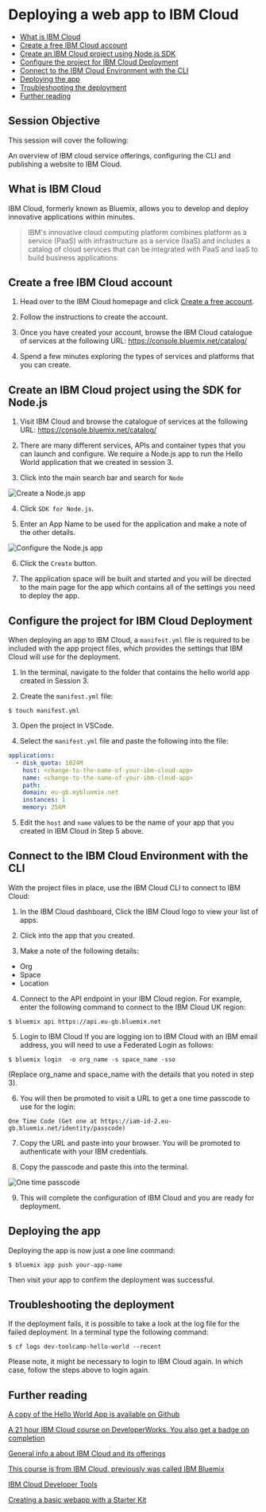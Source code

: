 # Deploying a web app to IBM Cloud

* [What is IBM Cloud](#ibmcloud)
* [Create a free IBM Cloud account](#create-account)
* [Create an IBM Cloud project using Node.js SDK](#create)
* [Configure the project for IBM Cloud Deployment](#configure-ibm-cloud)
* [Connect to the IBM Cloud Environment with the CLI](#connect-to-ibm-cloud)
* [Deploying the app](#deploy)
* [Troubleshooting the deployment](#troubleshooting)
* [Further reading](#further)

## Session Objective
This session will cover the following:

An overview of IBM cloud service offerings, configuring the CLI and publishing a website to IBM Cloud.

<a name="ibmcloud"></a>
## What is IBM Cloud
IBM Cloud, formerly known as Bluemix, allows you to develop and deploy innovative applications within minutes.

> IBM's innovative cloud computing platform combines platform as a service (PaaS) with infrastructure as a service (IaaS) and includes a catalog of cloud services that can be integrated with PaaS and IaaS to build business applications.

<a name="create-account"></a>
## Create a free IBM Cloud account
1. Head over to the IBM Cloud homepage and click [Create a free account](https://console.bluemix.net/).

1. Follow the instructions to create the account.

1. Once you have created your account, browse the IBM Cloud catalogue of services at the following URL: https://console.bluemix.net/catalog/

1. Spend a few minutes exploring the types of services and platforms that you can create.

<a name="create"></a>
## Create an IBM Cloud project using the SDK for Node.js
1. Visit IBM Cloud and browse the catalogue of services at the following URL:
https://console.bluemix.net/catalog/

2. There are many different services, APIs and container types that you can launch and configure.  We require a Node.js app to run the Hello World application that we created in session 3.

3. Click into the main search bar and search for `Node`

<img src="./resources/session_10_node.png" alt="Create a Node.js app" />

4. Click `SDK for Node.js`.

5. Enter an App Name to be used for the application and make a note of the other details.

<img src="./resources/session_10_node-config.png" alt="Configure the Node.js app" />

6. Click the `Create` button.

7. The application space will be built and started and you will be directed to the main page for the app which contains all of the settings you need to deploy the app.

<a name="configure-ibm-cloud"></a>
## Configure the project for IBM Cloud Deployment
When deploying an app to IBM Cloud, a `manifest.yml` file is required to be included with the app project files, which provides the settings that IBM Cloud will use for the deployment.

1. In the terminal, navigate to the folder that contains the hello world app created in Session 3.

2. Create the `manifest.yml` file:
```
$ touch manifest.yml
```
3. Open the project in VSCode.

4. Select the `manifest.yml` file and paste the following into the file:
```yml
applications:
  - disk_quota: 1024M
    host: <change-to-the-name-of-your-ibm-cloud-app>
    name: <change-to-the-name-of-your-ibm-cloud-app>
    path: .
    domain: eu-gb.mybluemix.net
    instances: 1
    memory: 256M
```
5. Edit the `host` and `name` values to be the name of your app that you created in IBM Cloud in Step 5 above.

<a name="connect-to-ibm-cloud"></a>
## Connect to the IBM Cloud Environment with the CLI
With the project files in place, use the IBM Cloud CLI to connect to IBM Cloud:
1. In the IBM Cloud dashboard, Click the IBM Cloud logo to view your list of apps.

2. Click into the app that you created.

3. Make a note of the following details:
* Org
* Space
* Location

4. Connect to the API endpoint in your IBM Cloud region. For example, enter the following command to connect to the IBM Cloud UK region:
```
$ bluemix api https://api.eu-gb.bluemix.net
```
5. Login to IBM Cloud
If you are logging ion to IBM Cloud with an IBM email address, you will need to use a Federated Login as follows:
```
$ bluemix login  -o org_name -s space_name -sso
```
(Replace org_name and space_name with the details that you noted in step 3).

6. You will then be promoted to visit a URL to get a one time passcode to use for the login:
```
One Time Code (Get one at https://iam-id-2.eu-gb.bluemix.net/identity/passcode)
```
7. Copy the URL and paste into your browser.  You will be promoted to authenticate with your IBM credentials.

8. Copy the passcode and paste this into the terminal.  

<img src="./resources/session_10_passcode.png" alt="One time passcode" />

9. This will complete the configuration of IBM Cloud and you are ready for deployment.

<a name="deploy"></a>
## Deploying the app
Deploying the app is now just a one line command:
```
$ bluemix app push your-app-name
```
Then visit your app to confirm the deployment was successful.

<a name="troubleshooting"></a>
## Troubleshooting the deployment
If the deployment fails, it is possible to take a look at the log file for the failed deployment.  In a terminal type the following command:
```
$ cf logs dev-toolcamp-hello-world --recent 
```
Please note, it might be necessary to login to IBM Cloud again.  In which case, follow the steps above to login again.

<a name="further"></a>
## Further reading
[A copy of the Hello World App is available on Github](https://github.ibm.com/CIC-UK/developer-toolcamp-hello-world)

[A 21 hour IBM Cloud course on DeveloperWorks. You also get a badge on completion](https://developer.ibm.com/courses/all/cloud-application-developer-certification-preparation-v2)

[General info a about IBM Cloud and its offerings](http://www-03.ibm.com/certify/content/studyguides/studyguide_c5050-384.pdf)

[This course is from IBM Cloud, previously was called IBM Bluemix](http://gbslearn.atlanta.ibm.com/service/ais/2599_ais_cloud_bluemix/index.html)

[IBM Cloud Developer Tools](https://github.com/IBM-Cloud/ibm-cloud-developer-tools)

[Creating a basic webapp with a Starter Kit](https://console.bluemix.net/docs/apps/tutorials/tutorial_web.html)
